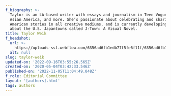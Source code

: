 ```yaml
---
f_biography: >-
  Taylor is an LA-based writer with essays and journalism in Teen Vogue, NBC
  Asian America, and more. She’s passionate about celebrating and sharing Asian
  American stories in all creative mediums, and is currently developing a game
  about the U.S. Japantowns called J-Town: A Visual Novel.
title: Taylor Weik
f_headshot:
  url: >-
    https://uploads-ssl.webflow.com/6356ad6fb1edb77f5fe6f11f/6356ad6fb1edb78d77e6fa8d_61dd3230058f1ccf1e793768_5eaf92648270830ff9964457_Screen20Shot202020-05-0320at208.55.3620PM.png
  alt: null
slug: taylor-weik
updated-on: '2022-09-16T03:55:26.565Z'
created-on: '2020-05-04T03:42:33.546Z'
published-on: '2022-11-05T11:04:49.048Z'
f_role: Editorial Committee
layout: '[authors].html'
tags: authors
---
```



